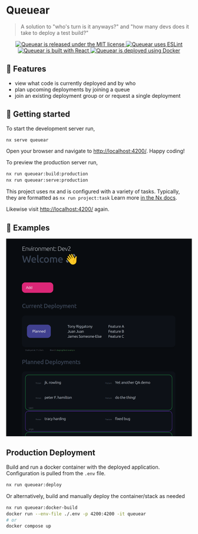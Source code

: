 # Queuear

> A solution to "who's turn is it anyways?" and "how many devs does it take to deploy a test build?"

<p align="center">
    <a href="https://github.com/albert118/queuear/blob/master/LICENSE">
        <img src="https://img.shields.io/badge/License-MIT-yellow.svg" alt="Queuear is released under the MIT license" />
    </a>
    <a href="https://github.com/albert118/queuear/blob/master/README.md">
        <img src="https://badges.aleen42.com/src/eslint.svg" alt="Queuear uses ESLint" />
    </a>
    <a href="https://github.com/albert118/queuear/blob/master/queuear/README.md">
        <img src="https://badges.aleen42.com/src/react.svg" alt="Queuear is built with React" />
    </a>
    <a href="https://github.com/albert118/queuear/blob/master/Dockerfile">
        <img src="https://badges.aleen42.com/src/docker.svg" alt="Queuear is deployed using Docker" />
    </a>
</p>

## 👑 Features

- view what code is currently deployed and by who
- plan upcoming deployments by joining a queue
- join an existing deployment group or or request a single deployment

## 📌 Getting started

To start the development server run,

```sh
nx serve queuear
```

Open your browser and navigate to <http://localhost:4200/>. Happy coding!

To preview the production server run,

```sh
nx run queuear:build:production
nx run queuear:serve:production
```

This project uses nx and is configured with a variety of tasks. Typically, they are formatted as `nx run project:task`
Learn more [in the Nx docs](https://nx.dev/core-features/run-tasks).

Likewise visit <http://localhost:4200/> again.

## 👀 Examples

![Alt text](image.png)

## Production Deployment

Build and run a docker container with the deployed application. Configuration is pulled from the `.env` file.

```sh
nx run queuear:deploy
```

Or alternatively, build and manually deploy the container/stack as needed

```sh
nx run queuear:docker-build
docker run --env-file ./.env -p 4200:4200 -it queuear
# or
docker compose up
```
